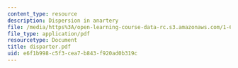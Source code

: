 ```yaml
---
content_type: resource
description: Dispersion in anartery
file: /media/https%3A/open-learning-course-data-rc.s3.amazonaws.com/1-63-advanced-fluid-dynamics-of-the-environment-fall-2002/e6f1b998c5f3cea7b843f920ad0b319c_disparter.pdf
file_type: application/pdf
resourcetype: Document
title: disparter.pdf
uid: e6f1b998-c5f3-cea7-b843-f920ad0b319c
---
```

